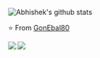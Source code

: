 

![Abhishek's github stats](https://github-readme-stats.vercel.app/api?username=fumierkm&show_icons=true&hide_border=true)

⭐️ From [GonEbal80](https://github.com/fumierkm)


<a href="https://github.com/fumierkm">
  <img align="left" src="https://github-readme-stats.vercel.app/api/pin/?username=GonEbal80&repo=A-POP" />
</a>

<a href="https://github.com/fumierkm">
  <img align="left" src="https://github-readme-stats.vercel.app/api/pin/?username=GonEbal80&repo=IIITDMJ-GPA" />
</a>


